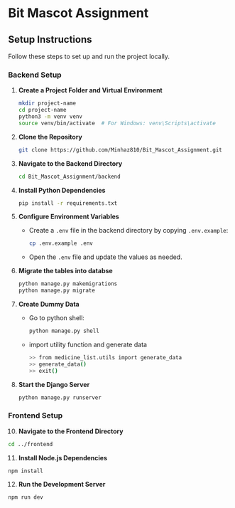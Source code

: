 # Bit Mascot Assignment

## Setup Instructions

Follow these steps to set up and run the project locally.

### Backend Setup

1. **Create a Project Folder and Virtual Environment**
   ```bash
   mkdir project-name
   cd project-name
   python3 -m venv venv
   source venv/bin/activate  # For Windows: venv\Scripts\activate

2. **Clone the Repository**
   ```bash
   git clone https://github.com/Minhaz810/Bit_Mascot_Assignment.git

3. **Navigate to the Backend Directory**
   ```bash
   cd Bit_Mascot_Assignment/backend

4. **Install Python Dependencies**
   ```bash
   pip install -r requirements.txt

5. **Configure Environment Variables**
   - Create a `.env` file in the backend directory by copying `.env.example`:
     
     ```bash
     cp .env.example .env
     ```
   - Open the `.env` file and update the values as needed.

7. **Migrate the tables into databse**
     ```bash
     python manage.py makemigrations
     python manage.py migrate
     ```

8. **Create Dummy Data**
   - Go to python shell:
     
     ```bash
     python manage.py shell
     ```
   - import utility function and generate data
      ```bash
     >> from medicine_list.utils import generate_data
     >> generate_data()
     >> exit()
     ```

9. **Start the Django Server**
   ```bash
   python manage.py runserver

### Frontend Setup

10. **Navigate to the Frontend Directory**
   ```bash
   cd ../frontend
   ```
   
11. **Install Node.js Dependencies**
   ```bash
   npm install
   ```

12. **Run the Development Server**
   ```bash
   npm run dev
   ```
